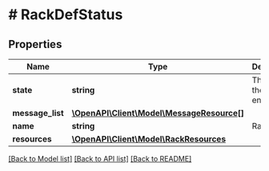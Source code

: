 # # RackDefStatus

## Properties

Name | Type | Description | Notes
------------ | ------------- | ------------- | -------------
**state** | **string** | The state of the rack entity | [optional] [readonly]
**message_list** | [**\OpenAPI\Client\Model\MessageResource[]**](MessageResource.md) |  | [optional]
**name** | **string** | Rack Name |
**resources** | [**\OpenAPI\Client\Model\RackResources**](RackResources.md) |  |

[[Back to Model list]](../../README.md#models) [[Back to API list]](../../README.md#endpoints) [[Back to README]](../../README.md)
